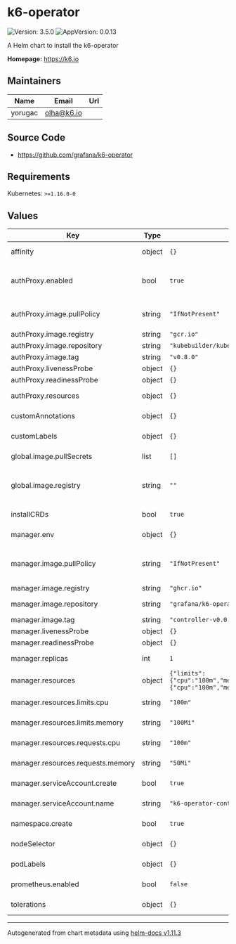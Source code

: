 # k6-operator

![Version: 3.5.0](https://img.shields.io/badge/Version-3.5.0-informational?style=flat-square) ![AppVersion: 0.0.13](https://img.shields.io/badge/AppVersion-0.0.13-informational?style=flat-square)

A Helm chart to install the k6-operator

**Homepage:** <https://k6.io>

## Maintainers

| Name | Email | Url |
| ---- | ------ | --- |
| yorugac | <olha@k6.io> |  |

## Source Code

* <https://github.com/grafana/k6-operator>

## Requirements

Kubernetes: `>=1.16.0-0`

## Values

| Key | Type | Default | Description |
|-----|------|---------|-------------|
| affinity | object | `{}` | Affinity to be applied on all containers |
| authProxy.enabled | bool | `true` | enables the protection of /metrics endpoint. (https://github.com/brancz/kube-rbac-proxy) |
| authProxy.image.pullPolicy | string | `"IfNotPresent"` | pull policy for the image can be Always, Never, IfNotPresent (default: IfNotPresent) |
| authProxy.image.registry | string | `"gcr.io"` |  |
| authProxy.image.repository | string | `"kubebuilder/kube-rbac-proxy"` | rbac-proxy image repository |
| authProxy.image.tag | string | `"v0.8.0"` | rbac-proxy image tag |
| authProxy.livenessProbe | object | `{}` | Liveness probe in Probe format |
| authProxy.readinessProbe | object | `{}` | Readiness probe in Probe format |
| authProxy.resources | object | `{}` | rbac-proxy resource limitation/request |
| customAnnotations | object | `{}` | Custom Annotations to be applied on all resources |
| customLabels | object | `{}` | Custom Label to be applied on all resources |
| global.image.pullSecrets | list | `[]` | Optional set of global image pull secrets |
| global.image.registry | string | `""` | Global image registry to use if it needs to be overridden for some specific use cases (e.g local registries, custom images, ...) |
| installCRDs | bool | `true` | Installs CRDs as part of the release |
| manager.env | object | `{}` | Environment variables to be applied on the controller |
| manager.image.pullPolicy | string | `"IfNotPresent"` | pull policy for the image possible values Always, Never, IfNotPresent (default: IfNotPresent) |
| manager.image.registry | string | `"ghcr.io"` |  |
| manager.image.repository | string | `"grafana/k6-operator"` | controller-manager image repository |
| manager.image.tag | string | `"controller-v0.0.13"` | controller-manager image tag |
| manager.livenessProbe | object | `{}` | Liveness probe in Probe format |
| manager.readinessProbe | object | `{}` | Readiness probe in Probe format |
| manager.replicas | int | `1` | number of controller-manager replicas (default: 1) |
| manager.resources | object | `{"limits":{"cpu":"100m","memory":"100Mi"},"requests":{"cpu":"100m","memory":"50Mi"}}` | controller-manager Resources definition |
| manager.resources.limits.cpu | string | `"100m"` | controller-manager CPU limit (Max) |
| manager.resources.limits.memory | string | `"100Mi"` | controller-manager Memory limit (Max) |
| manager.resources.requests.cpu | string | `"100m"` | controller-manager CPU request (Min) |
| manager.resources.requests.memory | string | `"50Mi"` | controller-manager Memory request (Min) |
| manager.serviceAccount.create | bool | `true` | create the service account (default: true) |
| manager.serviceAccount.name | string | `"k6-operator-controller"` | kubernetes service account for the k6 manager |
| namespace.create | bool | `true` | create the namespace (default: true) |
| nodeSelector | object | `{}` | Node Selector to be applied on all containers |
| podLabels | object | `{}` | Custom Label to be applied on all pods |
| prometheus.enabled | bool | `false` | enables the prometheus metrics scraping (default: false) |
| tolerations | object | `{}` | Tolerations to be applied on all containers |

----------------------------------------------
Autogenerated from chart metadata using [helm-docs v1.11.3](https://github.com/norwoodj/helm-docs/releases/v1.11.3)